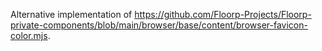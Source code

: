 Alternative implementation of https://github.com/Floorp-Projects/Floorp-private-components/blob/main/browser/base/content/browser-favicon-color.mjs.
